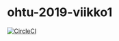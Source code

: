# ohtu-2019-viikko1


[![CircleCI](https://circleci.com/gh/noobLue/ohtu-2019-viikko1.svg?style=svg)](https://circleci.com/gh/noobLue/ohtu-2019-viikko1)
